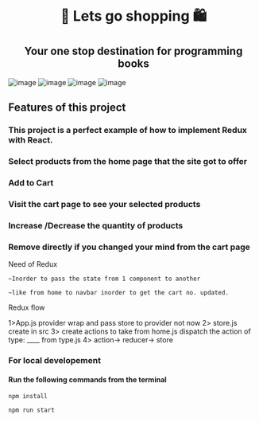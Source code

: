 <h1 align="center">📘 Lets go shopping 🛍️</h1>
<h2 align="center" color="green"> Your one stop destination for programming books</h2>
<div justify-content="space-between">

![image](https://user-images.githubusercontent.com/95926324/183288096-7e4b3365-83ba-41fe-9f4f-6ae68f7ef543.png) 
![image](https://user-images.githubusercontent.com/95926324/183288243-690996c8-f5c9-42cd-8312-cec7e97ba305.png)
![image](https://user-images.githubusercontent.com/95926324/183288324-96a0d172-36f2-4b33-a965-c40ecf4ec5db.png)
![image](https://user-images.githubusercontent.com/95926324/183288398-bf31ee82-8b9e-4762-9059-a44f652bc493.png)

</div>
<h2> Features of this project</h2>
<h3> This project is a perfect example of how to implement Redux with React.</h3>
<h3>Select products from the home page that the site got to offer</h3>
<h3>Add to Cart</h3>
<h3>Visit the cart page to see your selected products</h3>
<h3>Increase /Decrease the quantity of products</h3>
<h3>Remove directly if you changed your mind from the cart page</h3>

Need of Redux

    ~Inorder to pass the state from 1 component to another 
    
    ~like from home to navbar inorder to get the cart no. updated.

Redux flow

1>App.js provider wrap and pass store to provider
not now 2> store.js create in src
3> create actions to take from home.js 
dispatch the action of type: ____ from type.js
4> action-> reducer-> store 

<h3>For local developement</h3>
<h4>Run the following commands from the terminal</h4>

```
npm install 
```
```
npm run start
```
